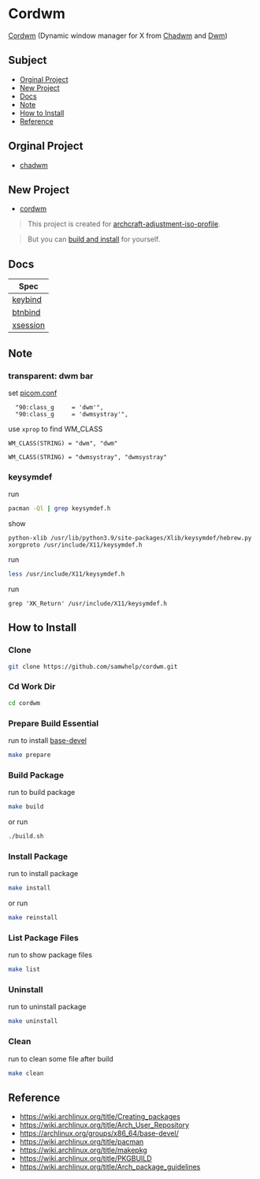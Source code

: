 
# Cordwm

[Cordwm](https://github.com/samwhelp/cordwm) (Dynamic window manager for X from [Chadwm](https://github.com/siduck76/chadwm) and [Dwm](https://aur.archlinux.org/packages/dwm/))

## Subject

* [Orginal Project](#orginal-project)
* [New Project](#new-project)
* [Docs](#docs)
* [Note](#note)
* [How to Install](#how-to-install)
* [Reference](#reference)


## Orginal Project

* [chadwm](https://github.com/siduck76/chadwm)


## New Project

* [cordwm](https://github.com/samwhelp/cordwm)

> This project is created for [archcraft-adjustment-iso-profile](https://github.com/samwhelp/archcraft-adjustment-iso-profile/blob/main/iso-profile/openbox/adjustment-openbox-with-tint/profile/packages.x86_64#L768).

> But you can [build and install]((#how-to-install)) for yourself.

## Docs

| Spec |
| --- |
| [keybind](asset/usr/share/cordwm/docs/spec-keybind.md) |
| [btnbind](asset/usr/share/cordwm/docs/spec-btnbind.md) |
| [xsession](asset/usr/share/cordwm/docs/spec-boot.md) |


## Note

### transparent: dwm bar

set [picom.conf](asset/usr/share/cordwm/config/cordwm/share/style-profile/main/picom/picom.conf#L231)

```
  "90:class_g     = 'dwm'",
  "90:class_g     = 'dwmsystray'",
```

use `xprop` to find WM_CLASS

```
WM_CLASS(STRING) = "dwm", "dwm"
```

```
WM_CLASS(STRING) = "dwmsystray", "dwmsystray"
```

### keysymdef

run

``` sh
pacman -Ql | grep keysymdef.h
```

show

```
python-xlib /usr/lib/python3.9/site-packages/Xlib/keysymdef/hebrew.py
xorgproto /usr/include/X11/keysymdef.h
```

run

``` sh
less /usr/include/X11/keysymdef.h
```


run

```
grep 'XK_Return' /usr/include/X11/keysymdef.h
```


## How to Install

### Clone

``` sh
git clone https://github.com/samwhelp/cordwm.git
```

### Cd Work Dir

``` sh
cd cordwm
```

### Prepare Build Essential

run to install [base-devel](https://archlinux.org/groups/x86_64/base-devel/)

``` sh
make prepare
```

### Build Package

run to build package

``` sh
make build
```

or run

``` sh
./build.sh
```

### Install Package


run to install package

``` sh
make install
```

or run

``` sh
make reinstall
```

### List Package Files

run to show package files

``` sh
make list
```

### Uninstall

run to uninstall package

``` sh
make uninstall
```

### Clean

run to clean some file after build

``` sh
make clean
```


## Reference

* https://wiki.archlinux.org/title/Creating_packages
* https://wiki.archlinux.org/title/Arch_User_Repository
* https://archlinux.org/groups/x86_64/base-devel/
* https://wiki.archlinux.org/title/pacman
* https://wiki.archlinux.org/title/makepkg
* https://wiki.archlinux.org/title/PKGBUILD
* https://wiki.archlinux.org/title/Arch_package_guidelines
